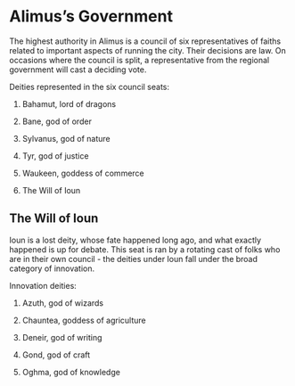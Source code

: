 # Alimus’s Government

The highest authority in Alimus is a council of six representatives of faiths related to important aspects of running the city. Their decisions are law. On occasions where the council is split, a representative from the regional government will cast a deciding vote.

Deities represented in the six council seats:

1. Bahamut, lord of dragons
    
2. Bane, god of order
    
3. Sylvanus, god of nature
    
4. Tyr, god of justice
    
5. Waukeen, goddess of commerce
    
6. The Will of Ioun
    

## The Will of Ioun

Ioun is a lost deity, whose fate happened long ago, and what exactly happened is up for debate. This seat is ran by a rotating cast of folks who are in their own council - the deities under Ioun fall under the broad category of innovation.

Innovation deities:

1. Azuth, god of wizards
    
2. Chauntea, goddess of agriculture
    
3. Deneir, god of writing
    
4. Gond, god of craft
    
5. Oghma, god of knowledge